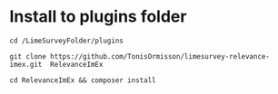 # Install to plugins folder

```
cd /LimeSurveyFolder/plugins
```


```
git clone https://github.com/TonisOrmisson/limesurvey-relevance-imex.git  RelevanceImEx
```

```
cd RelevanceImEx && composer install
```


